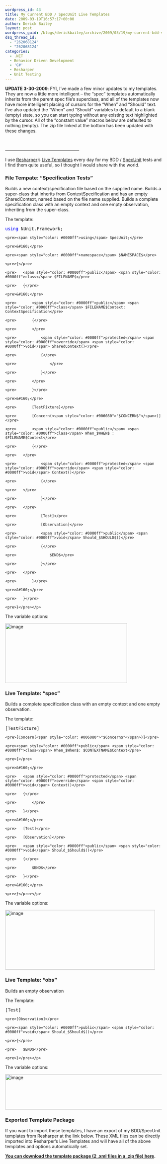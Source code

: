 ```yaml
---
wordpress_id: 43
title: My Current BDD / SpecUnit Live Templates
date: 2009-03-19T16:57:17+00:00
author: Derick Bailey
layout: post
wordpress_guid: /blogs/derickbailey/archive/2009/03/19/my-current-bdd-specunit-live-templates.aspx
dsq_thread_id:
  - "262068124"
  - "262068124"
categories:
  - .NET
  - Behavior Driven Development
  - 'C#'
  - Resharper
  - Unit Testing
---
```

**UPDATE 3-30-2009**: FYI, I’ve made a few minor updates to my templates. They are now a little more intelligent – the “spec” templates automatically inherits from the parent spec file’s superclass, and all of the templates now have more intelligent placing of cursors for the “When” and “Should” text. I’ve also updated the “When” and “Should” variables to default to a blank (empty) state, so you can start typing without any existing text highlighted by the cursor. All of the “constant value” macros below are defaulted to nothing (empty). The zip file linked at the bottom has been updated with these changes.

&#160;

&#8212;&#8212;&#8212;&#8212;&#8212;&#8212;&#8212;&#8212;&#8212;&#8212;&#8212;&#8212;&#8212;&#8212;&#8212;&#8212;&#8212;

I use <a href="http://www.jetbrains.com/resharper" target="_blank">Resharper</a>’s <a href="http://www.jetbrains.com/resharper/features/codeTemplate.html" target="_blank">Live Templates</a> every day for my BDD / <a href="http://specunit-net.googlecode.com" target="_blank">SpecUnit</a> tests and I find them quite useful, so I thought I would share with the world.

### File Tempate: “Specification Tests”

Builds a new context/specification file based on the supplied name. Builds a super-class that inherits from ContextSpecification and has an empty SharedContext, named based on the file name supplied. Builds a complete specification class with an empty context and one empty observation, inheriting from the super-class.

The template:

<div>
  <div>
    <pre><span style="color: #0000ff">using</span> NUnit.Framework;</pre>
    
    <pre><span style="color: #0000ff">using</span> SpecUnit;</pre>
    
    <pre>&#160;</pre>
    
    <pre><span style="color: #0000ff">namespace</span> $NAMESPACE$</pre>
    
    <pre>{</pre>
    
    <pre>   <span style="color: #0000ff">public</span> <span style="color: #0000ff">class</span> $FILENAME$</pre>
    
    <pre>   {</pre>
    
    <pre>&#160;</pre>
    
    <pre>       <span style="color: #0000ff">public</span> <span style="color: #0000ff">class</span> $FILENAME$Context: ContextSpecification</pre>
    
    <pre>       {</pre>
    
    <pre>       </pre>
    
    <pre>           <span style="color: #0000ff">protected</span> <span style="color: #0000ff">override</span> <span style="color: #0000ff">void</span> SharedContext()</pre>
    
    <pre>           {</pre>
    
    <pre>               </pre>
    
    <pre>           }</pre>
    
    <pre>       </pre>
    
    <pre>       }</pre>
    
    <pre>&#160;</pre>
    
    <pre>       [TestFixture]</pre>
    
    <pre>       [Concern(<span style="color: #006080">"$CONCERN$"</span>)]</pre>
    
    <pre>       <span style="color: #0000ff">public</span> <span style="color: #0000ff">class</span> When_$WHEN$ : $FILENAME$Context</pre>
    
    <pre>       {</pre>
    
    <pre>   </pre>
    
    <pre>           <span style="color: #0000ff">protected</span> <span style="color: #0000ff">override</span> <span style="color: #0000ff">void</span> Context()</pre>
    
    <pre>           {</pre>
    
    <pre>   </pre>
    
    <pre>           }</pre>
    
    <pre>   </pre>
    
    <pre>           [Test]</pre>
    
    <pre>           [Observation]</pre>
    
    <pre>           <span style="color: #0000ff">public</span> <span style="color: #0000ff">void</span> Should_$SHOULD$()</pre>
    
    <pre>           {</pre>
    
    <pre>               $END$</pre>
    
    <pre>           }</pre>
    
    <pre>   </pre>
    
    <pre>       }</pre>
    
    <pre>&#160;</pre>
    
    <pre>   }</pre>
    
    <pre>}</pre></p>
  </div>
</div>

The variable options:

[<img style="border-right: 0px;border-top: 0px;border-left: 0px;border-bottom: 0px" height="192" alt="image" src="http://lostechies.com/derickbailey/files/2011/03/image_thumb_671E1B82.png" width="392" border="0" />](http://lostechies.com/derickbailey/files/2011/03/image_2BCAB5C4.png) 

### Live Template: “spec”

Builds a complete specification class with an empty context and one empty observation.

The template:

<div>
  <div>
    <pre>[TestFixture]</pre>
    
    <pre>[Concern(<span style="color: #006080">"$Concern$"</span>)]</pre>
    
    <pre><span style="color: #0000ff">public</span> <span style="color: #0000ff">class</span> When_$When$: $CONTEXTNAME$Context</pre>
    
    <pre>{</pre>
    
    <pre>&#160;</pre>
    
    <pre>   <span style="color: #0000ff">protected</span> <span style="color: #0000ff">override</span> <span style="color: #0000ff">void</span> Context()</pre>
    
    <pre>   {</pre>
    
    <pre>       </pre>
    
    <pre>   }</pre>
    
    <pre>&#160;</pre>
    
    <pre>   [Test]</pre>
    
    <pre>   [Observation]</pre>
    
    <pre>   <span style="color: #0000ff">public</span> <span style="color: #0000ff">void</span> Should_$Should$()</pre>
    
    <pre>   {</pre>
    
    <pre>       $END$</pre>
    
    <pre>   }</pre>
    
    <pre>&#160;</pre>
    
    <pre>}</pre></p>
  </div>
</div>

The variable options:

[<img style="border-right: 0px;border-top: 0px;border-left: 0px;border-bottom: 0px" height="192" alt="image" src="http://lostechies.com/derickbailey/files/2011/03/image_thumb_16DBC402.png" width="482" border="0" />](http://lostechies.com/derickbailey/files/2011/03/image_3B6D5186.png) 

### Live Template: “obs”

Builds an empty observation

The Template:

<div>
  <div>
    <pre>[Test]</pre>
    
    <pre>[Observation]</pre>
    
    <pre><span style="color: #0000ff">public</span> <span style="color: #0000ff">void</span> Should_$Should$()</pre>
    
    <pre>{</pre>
    
    <pre>   $END$</pre>
    
    <pre>}</pre></p>
  </div>
</div>

The variable options:

[<img style="border-right: 0px;border-top: 0px;border-left: 0px;border-bottom: 0px" height="114" alt="image" src="http://lostechies.com/derickbailey/files/2011/03/image_thumb_51C2F6CB.png" width="543" border="0" />](http://lostechies.com/derickbailey/files/2011/03/image_32141D03.png) 

### Exported Template Package

If you want to import these templates, I have an export of my BDD/SpecUnit templates from Resharper at the link below. These XML files can be directly imported into Resharper’s Live Templates and will have all of the above templates and options automatically set.

<a href="http://www.lostechies.com/media/p/19944.aspx" target="_blank"><strong>You can download the template package (2 .xml files in a .zip file) here</strong></a>**.**